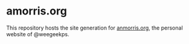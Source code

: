 # amorris.org

This repository hosts the site generation for [anmorris.org](https://anmorris.org), the personal website of @weegeekps.
